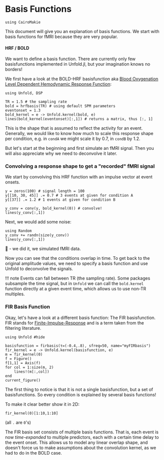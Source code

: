 # Basis Functions
```@setup main
using CairoMakie
```

This document will give you an explanation of basis functions. We start with basis functions for fMRI because they are very popular.

#### HRF / BOLD
We want to define a basis function. There are currently only few basisfunctions implemented in Unfold.jl, but your imagination knows no borders!

We first have a look at the BOLD-HRF basisfunction aka [Blood Oxygenation Level Dependent Hemodynamic Response Function](https://en.wikipedia.org/wiki/Blood-oxygen-level-dependent_imaging):

```@example main
using Unfold, DSP

TR = 1.5 # the sampling rate
bold = hrfbasis(TR) # using default SPM parameters
eventonset = 1.3
bold_kernel = e -> Unfold.kernel(bold, e)
lines(bold_kernel(eventonset)[:,1]) # returns a matrix, thus [:, 1]
```
This is the shape that is assumed to reflect the activity for an event. Generally, we would like to know how much to scale this response shape per condition, e.g. in `condA` we might scale it by 0.7, in `condB` by 1.2.

But let's start at the beginning and first simulate an fMRI signal. Then you will also appreciate why we need to deconvolve it later.

### Convolving a response shape to get a "recorded" fMRI signal
We start by convolving this HRF function with an impulse vector at event onsets.

```@example main
y = zeros(100) # signal length = 100
y[[10, 30, 45]] .= 0.7 # 3 events at given for condition A
y[[37]] .= 1.2 # 1 events at given for condition B

y_conv = conv(y, bold_kernel(0)) # convolve!
lines(y_conv[:,1])
```
Next, we would add some noise:

```@example main
using Random
y_conv += randn(size(y_conv))
lines(y_conv[:,1])
```
🎉 - we did it, we simulated fMRI data.

Now you can see that the conditions overlap in time. To get back to the original amplitude values, we need to specify a basis function and use Unfold to deconvolve the signals.

!!! note 
    Events can fall between TR (the sampling rate). Some packages subsample the time signal, but in `Unfold` we can call the `bold.kernel` function directly at a given event time, which allows us to use non-TR multiples.


### FIR Basis Function

Okay, let's have a look at a different basis function: The FIR basisfunction. FIR stands for [Finite-Impulse-Response](https://en.wikipedia.org/wiki/Finite_impulse_response) and is a term taken from the filtering literature.

```@example main
using Unfold #hide

basisfunction = firbasis(τ=(-0.4,.8), sfreq=50, name="myFIRbasis")
fir_kernel = e -> Unfold.kernel(basisfunction, e)
m = fir_kernel(0)
f = Figure()
f[1,1] = Axis(f)
for col = 1:size(m, 2)
    lines!(m[:,col])
end
current_figure()
```

The first thing to notice is that it is not a single basisfunction, but a set of basisfunctions. So every condition is explained by several basis functions!

To make it clear better show it in 2D:

```@example main
fir_kernel(0)[1:10,1:10]
```
(all `.` are `0`'s)

The FIR basis set consists of multiple basis functions. That is, each event is now *time-expanded* to multiple predictors, each with a certain time delay to the event onset.
This allows us to model any linear overlap shape, and doesn't force us to make assumptions about the convolution kernel, as we had to do in the BOLD case.

